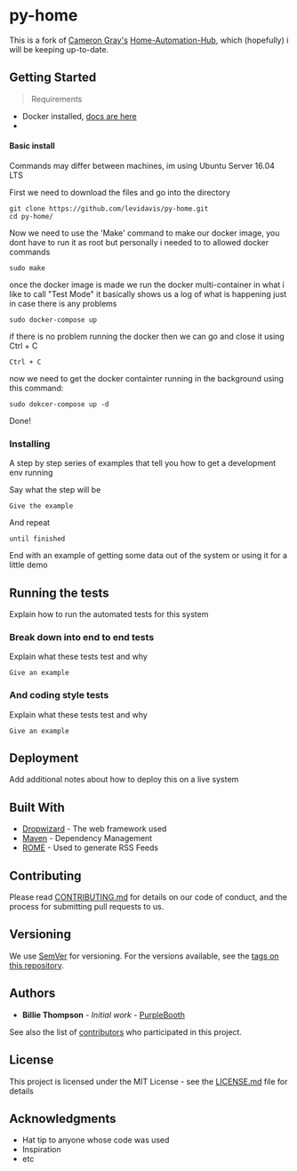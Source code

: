 # py-home

This is a fork of [Cameron Gray's](https://github.com/camerongray1515/) [Home-Automation-Hub](https://github.com/home-automation-hub/home-automation-hub/), which (hopefully) i will be keeping up-to-date.

## Getting Started

> Requirements
- Docker installed, [docs are here](https://docs.docker.com/get-docker/)
-

#### Basic install

Commands may differ between machines, im using Ubuntu Server 16.04 LTS

First we need to download the files and go into the directory

```
git clone https://github.com/levidavis/py-home.git
cd py-home/
```
Now we need to use the 'Make' command to make our docker image, you dont have to run it as root but personally i needed to to allowed docker commands

```
sudo make
```
once the docker image is made we run the docker multi-container in what i like to call "Test Mode" it basically shows us a log of what is happening just in case there is any problems
```
sudo docker-compose up
```
if there is no problem running the docker then we can go and close it using Ctrl + C
```
Ctrl + C
```
now we need to get the docker containter running in the background using this command:
```
sudo dokcer-compose up -d
```

Done!

### Installing

A step by step series of examples that tell you how to get a development env running

Say what the step will be

```
Give the example
```

And repeat

```
until finished
```

End with an example of getting some data out of the system or using it for a little demo

## Running the tests

Explain how to run the automated tests for this system

### Break down into end to end tests

Explain what these tests test and why

```
Give an example
```

### And coding style tests

Explain what these tests test and why

```
Give an example
```

## Deployment

Add additional notes about how to deploy this on a live system

## Built With

* [Dropwizard](http://www.dropwizard.io/1.0.2/docs/) - The web framework used
* [Maven](https://maven.apache.org/) - Dependency Management
* [ROME](https://rometools.github.io/rome/) - Used to generate RSS Feeds

## Contributing

Please read [CONTRIBUTING.md](https://gist.github.com/PurpleBooth/b24679402957c63ec426) for details on our code of conduct, and the process for submitting pull requests to us.

## Versioning

We use [SemVer](http://semver.org/) for versioning. For the versions available, see the [tags on this repository](https://github.com/your/project/tags). 

## Authors

* **Billie Thompson** - *Initial work* - [PurpleBooth](https://github.com/PurpleBooth)

See also the list of [contributors](https://github.com/your/project/contributors) who participated in this project.

## License

This project is licensed under the MIT License - see the [LICENSE.md](LICENSE.md) file for details

## Acknowledgments

* Hat tip to anyone whose code was used
* Inspiration
* etc
